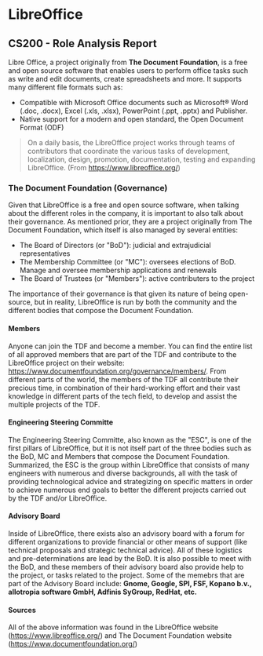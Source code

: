 # LibreOffice
## CS200 - Role Analysis Report


Libre Office, a project originally from **The Document Foundation**, is a free and open source software that enables
users to perform office tasks such as write and edit documents, create spreadsheets and more. It supports many different file formats such as: 

- Compatible with Microsoft Office documents such as Microsoft® Word (.doc, .docx), Excel (.xls, .xlsx), PowerPoint (.ppt, .pptx) and Publisher. 
- Native support for a modern and open standard, the Open Document Format (ODF)

> On a daily basis, the LibreOffice project works through teams of contributors that coordinate the various tasks of development, localization, design, promotion, documentation, testing and expanding LibreOffice. (From https://www.libreoffice.org/)

### The Document Foundation (Governance)

Given that LibreOffice is a free and open source software, when talking about the different roles in the company, it is important to also talk about their governance. As mentioned prior, they are a project originally from The Document Foundation, which itself is also managed by several entities:

- The Board of Directors (or "BoD"): judicial and extrajudicial representatives
- The Membership Committee (or "MC"): oversees elections of BoD. Manage and oversee membership applications and renewals
- The Board of Trustees (or "Members"): active contributers to the project

The importance of their governance is that given its nature of being open-source, but in reality, LibreOffice is run by both the community and the different bodies that compose the Document Foundation. 

#### Members

Anyone can join the TDF and become a member. You can find the entire list of all approved members that are part of the TDF and contribute to the LibreOffice project on their website: https://www.documentfoundation.org/governance/members/. From different parts of the world, the members of the TDF all contribute their precious time, in combination of their hard-working effort and their vast knowledge in different parts of the tech field, to develop and assist the multiple projects of the TDF. 

#### Engineering Steering Committe

The Engineering Steering Committe, also known as the "ESC", is one of the first pillars of LibreOffice, but it is not itself part of the three bodies such as the BoD, MC and Members that compose the Document Foundation. Summarized, the ESC is the group within LibreOffice that consists of many engineers with numerous and diverse backgrounds, all with the task of providing technological advice and strategizing on specific matters in order to achieve numerous end goals to better the different projects carried out by the TDF and/or LibreOffice.

#### Advisory Board

Inside of LibreOffice, there exists also an advisory board with a forum for different organizations to provide financial or other means of support (like technical proposals and strategic technical advice). All of these logistics and pre-determinations are lead by the BoD. It is also possible to meet with the BoD, and these members of their advisory board also provide help to the project, or tasks related to the project. Some of the memebrs that are part of the Advisory Board include: **Gnome, Google, SPI, FSF, Kopano b.v., allotropia software GmbH, Adfinis SyGroup, RedHat, etc.**

#### Sources

All of the above information was found in the LibreOffice website (https://www.libreoffice.org/) and The Document Foundation website (https://www.documentfoundation.org/)



